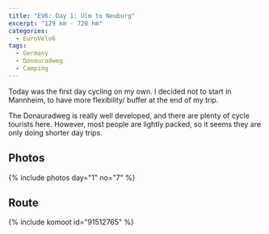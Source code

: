 ```yaml
---
title: "EV6: Day 1: Ulm to Neuburg"
excerpt: "129 km - 720 hm"
categories:
  - EuroVelo6
tags:
  - Germany
  - Donauradweg
  - Camping
---
```

Today was the first day cycling on my own. I decided not to start in Mannheim, to have more flexibility/ buffer at the end of my trip.

The Donauradweg is really well developed, and there are plenty of cycle tourists here. However, most people are lightly packed, so it seems they are only doing shorter day trips.

## Photos

{% include photos day="1" no="7" %}

## Route

{% include komoot id="91512765" %}
